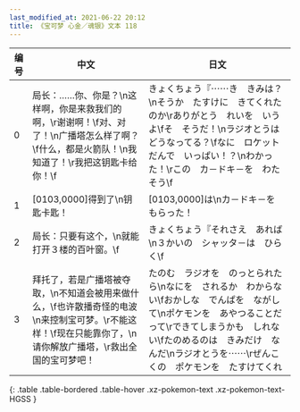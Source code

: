 ```yaml
---
last_modified_at: 2021-06-22 20:12
title: 《宝可梦 心金／魂银》文本 118
---
```

| 编号 | 中文 | 日文 |
| ---- | ---- | ---- |
| 0 | 局长：……你、你是？\n这样啊，你是来救我们的啊，\r谢谢啊！\f对、对了！\n广播塔怎么样了啊？\f什么，都是火箭队！\n我知道了！\r我把这钥匙卡给你！\f | きょくちょう『⋯⋯き　きみは？\nそうか　たすけに　きてくれたのか\rありがとう　れいを　いうよ\fそ　そうだ！\nラジオとうは　どうなってる？\fなに　ロケットだんで　いっぱい！？\nわかった！\rこの　カ－ドキ－を　わたそう\f |
| 1 | [0103,0000]得到了\n钥匙卡匙！ | [0103,0000]は\nカ－ドキ－を　もらった！ |
| 2 | 局长：只要有这个，\n就能打开３楼的百叶窗。\f | きょくちょう『それさえ　あれば\n３かいの　シャッタ－は　ひらく\f |
| 3 | 拜托了，若是广播塔被夺取，\n不知道会被用来做什么，\f也许散播奇怪的电波\n来控制宝可梦。\r不能这样！\f现在只能靠你了，\n请你解放广播塔，\r救出全国的宝可梦吧！ | たのむ　ラジオを　のっとられたら\nなにを　されるか　わからない\fおかしな　でんぱを　ながして\nポケモンを　あやつることだって\rできてしまうかも　しれない\fたのめるのは　きみだけ　なんだ\nラジオとうを⋯⋯\rぜんこくの　ポケモンを　たすけてくれ |
{: .table .table-bordered .table-hover .xz-pokemon-text .xz-pokemon-text-HGSS }